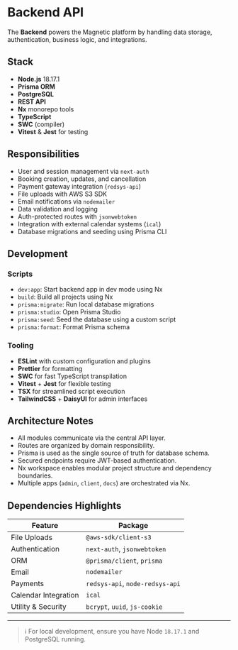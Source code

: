 # Backend API

The **Backend** powers the Magnetic platform by handling data storage, authentication, business logic, and integrations.

## Stack

- **Node.js** 18.17.1
- **Prisma ORM**
- **PostgreSQL**
- **REST API**
- **Nx** monorepo tools
- **TypeScript**
- **SWC** (compiler)
- **Vitest** & **Jest** for testing

## Responsibilities

- User and session management via `next-auth`
- Booking creation, updates, and cancellation
- Payment gateway integration (`redsys-api`)
- File uploads with AWS S3 SDK
- Email notifications via `nodemailer`
- Data validation and logging
- Auth-protected routes with `jsonwebtoken`
- Integration with external calendar systems (`ical`)
- Database migrations and seeding using Prisma CLI

## Development

### Scripts

- `dev:app`: Start backend app in dev mode using Nx
- `build`: Build all projects using Nx
- `prisma:migrate`: Run local database migrations
- `prisma:studio`: Open Prisma Studio
- `prisma:seed`: Seed the database using a custom script
- `prisma:format`: Format Prisma schema

### Tooling

- **ESLint** with custom configuration and plugins
- **Prettier** for formatting
- **SWC** for fast TypeScript transpilation
- **Vitest** + **Jest** for flexible testing
- **TSX** for streamlined script execution
- **TailwindCSS** + **DaisyUI** for admin interfaces

## Architecture Notes

- All modules communicate via the central API layer.
- Routes are organized by domain responsibility.
- Prisma is used as the single source of truth for database schema.
- Secured endpoints require JWT-based authentication.
- Nx workspace enables modular project structure and dependency boundaries.
- Multiple apps (`admin`, `client`, `docs`) are orchestrated via Nx.

## Dependencies Highlights

| Feature              | Package                         |
| -------------------- | ------------------------------- |
| File Uploads         | `@aws-sdk/client-s3`            |
| Authentication       | `next-auth`, `jsonwebtoken`     |
| ORM                  | `@prisma/client`, `prisma`      |
| Email                | `nodemailer`                    |
| Payments             | `redsys-api`, `node-redsys-api` |
| Calendar Integration | `ical`                          |
| Utility & Security   | `bcrypt`, `uuid`, `js-cookie`   |

---

> ℹ️ For local development, ensure you have Node `18.17.1` and PostgreSQL running.

